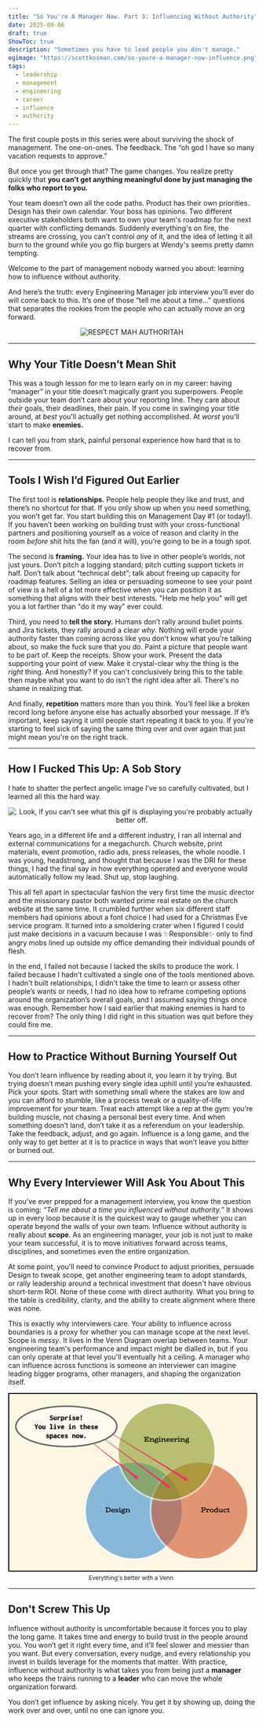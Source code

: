 ```yaml
---
title: "So You're A Manager Now. Part 3: Influencing Without Authority"
date: 2025-09-06
draft: true
ShowToc: true
description: "Sometimes you have to lead people you don't manage."
ogimage: "https://scottkosman.com/so-youre-a-manager-now-influence.png"
tags:
  - leadership
  - management
  - engineering
  - career
  - influence
  - authority
---
```


The first couple posts in this series were about surviving the shock of management. The one-on-ones. The feedback. The “oh god I have so many vacation requests to approve.”

But once you get through that? The game changes. You realize pretty quickly that **you can’t get anything meaningful done by just managing the folks who report to you.**

Your team doesn’t own all the code paths. Product has their own priorities. Design has their own calendar. Your boss has opinions. Two different executive stakeholders both want to own your team's roadmap for the next quarter with conflicting demands. Suddenly everything's on fire, the streams are crossing, you can't control *any* of it, and the idea of letting it all burn to the ground while you go flip burgers at Wendy's seems pretty damn tempting.

Welcome to the part of management nobody warned you about: learning how to influence without authority.

And here’s the truth: every Engineering Manager job interview you’ll ever do will come back to this. It’s one of those “tell me about a time…” questions that separates the rookies from the people who can actually move an org forward.

<center><img src="https://media4.giphy.com/media/v1.Y2lkPTc5MGI3NjExdGdvemgxZXNoczR2emdtZ2NyaXE2ZWkxcmhyaGx1d2xsdXBrbDcwbiZlcD12MV9pbnRlcm5hbF9naWZfYnlfaWQmY3Q9Zw/uQHtUvva9Qljy/giphy.gif" alt="RESPECT MAH AUTHORITAH"></center>

---

## Why Your Title Doesn’t Mean Shit

This was a tough lesson for me to learn early on in my career: having “manager” in your title doesn’t magically grant you superpowers. People outside your team don’t care about your reporting line. They care about _their_ goals, their deadlines, their pain. If you come in swinging your title around, at _best_ you'll actually get nothing accomplished. At _worst_ you'll start to make **enemies.** 

I can tell you from stark, painful personal experience how hard that is to recover from.

---

## Tools I Wish I’d Figured Out Earlier

The first tool is **relationships.** People help people they like and trust, and there’s no shortcut for that. If you only show up when you need something, you won’t get far. You start building this on Management Day #1 (or today!). If you haven’t been working on building trust with your cross-functional partners and positioning yourself as a voice of reason and clarity in the room _before_ shit hits the fan (and it will), you’re going to be in a tough spot.

The second is **framing.** Your idea has to live in other people’s worlds, not just yours. Don’t pitch a logging standard; pitch cutting support tickets in half. Don’t talk about “technical debt”; talk about freeing up capacity for roadmap features. Selling an idea or persuading someone to see your point of view is a hell of a lot more effective when you can position it as something that aligns with their best interests. "Help me help you" will get you a lot farther than "do it my way" ever could.

Third, you need to **tell the story.** Humans don’t rally around bullet points and Jira tickets, they rally around a clear _why_. Nothing will erode your authority faster than coming across like you don't know what you're talking about, so make the fuck sure that you do. Paint a picture that people want to be part of. Keep the receipts. Show your work. Present the data supporting your point of view. Make it crystal-clear why the thing is the _right_ thing. And honestly? If you can't conclusively bring this to the table then maybe what you want to do isn't the right idea after all. There's no shame in realizing that.

And finally, **repetition** matters more than you think. You’ll feel like a broken record long before anyone else has actually absorbed your message. If it’s important, keep saying it until people start repeating it back to you. If you're starting to feel sick of saying the same thing over and over again that just might mean you're on the right track. 

---

## How I Fucked This Up: A Sob Story

I hate to shatter the perfect angelic image I’ve so carefully cultivated, but I learned all this the hard way.

<center><img src="https://media1.giphy.com/media/v1.Y2lkPTc5MGI3NjExZ2JjeGtlOWhjeDc3N24xd2FiYW1kZnpxajFkY2VmYW16OG0xb2MweSZlcD12MV9pbnRlcm5hbF9naWZfYnlfaWQmY3Q9Zw/yRqZr5CsHGQxxPXqFC/giphy.gif" alt="Look, if you can't see what this gif is displaying you're probably actually better off." width="300"></center>


Years ago, in a different life and a different industry, I ran all internal and external communications for a megachurch. Church website, print materials, event promotion, radio ads, press releases, the whole noodle. I was young, headstrong, and thought that because I was the DRI for these things, I had the final say in how everything operated and everyone would automatically follow my lead. Shut up, stop laughing.

This all fell apart in spectacular fashion the very first time the music director and the missionary pastor both wanted prime real estate on the church website at the same time. It crumbled further when six different staff members had opinions about a font choice I had used for a Christmas Eve service program. It turned into a smoldering crater when I figured I could just make decisions in a vacuum because I was ✨Responsible✨ only to find angry mobs lined up outside my office demanding their individual pounds of flesh.

In the end, I failed not because I lacked the skills to produce the work. I failed because I hadn't cultivated a single one of the tools mentioned above. I hadn't built relationships, I didn't take the time to learn or assess other people’s wants or needs, I had no idea how to reframe competing options around the organization’s overall goals, and I assumed saying things once was enough. Remember how I said earlier that making enemies is hard to recover from? The only thing I did right in this situation was quit before they could fire me.

---

## How to Practice Without Burning Yourself Out

You don’t learn influence by reading about it, you learn it by trying. But trying doesn’t mean pushing every single idea uphill until you’re exhausted. Pick your spots. Start with something small where the stakes are low and you can afford to stumble, like a process tweak or a quality-of-life improvement for your team. Treat each attempt like a rep at the gym: you’re building muscle, not chasing a personal best every time. And when something doesn’t land, don’t take it as a referendum on your leadership. Take the feedback, adjust, and go again. Influence is a long game, and the only way to get better at it is to practice in ways that won’t leave you bitter or burned out.

---

## Why Every Interviewer Will Ask You About This

If you’ve ever prepped for a management interview, you know the question is coming: _“Tell me about a time you influenced without authority.”_ It shows up in every loop because it is the quickest way to gauge whether you can operate beyond the walls of your own team. Influence without authority is really about **scope**. As an engineering manager, your job is not just to make your team successful, it is to move initiatives forward across teams, disciplines, and sometimes even the entire organization.

At some point, you'll need to convince Product to adjust priorities, persuade Design to tweak scope, get another engineering team to adopt standards, or rally leadership around a technical investment that doesn't have obvious short-term ROI. None of these come with direct authority. What you bring to the table is credibility, clarity, and the ability to create alignment where there was none.

This is exactly why interviewers care. Your ability to influence across boundaries is a proxy for whether you can manage scope at the next level. Scope is _messy_. It lives in the Venn Diagram overlap between teams. Your engineering team's performance and impact might be dialled in, but if you can only operate at that level you'll eventually hit a ceiling. A manager who can influence across functions is someone an interviewer can imagine leading bigger programs, other managers, and shaping the organization itself.

<center><img src="/influence-venn.png" style="border: 2px black solid" alt="Venn Diagram showing the overlap between Engineering, Product, and Design with the caption 'Surprise! You live in these spaces now.'"></center>
<center><small>Everything's better with a Venn.</small></center>

---

## Don't Screw This Up

Influence without authority is uncomfortable because it forces you to play the long game. It takes time and energy to build trust in the people around you. You won’t get it right every time, and it’ll feel slower and messier than you want. But every conversation, every nudge, and every relationship you invest in builds leverage for the moments that matter. With practice, influence without authority is what takes you from being just a **manager** who keeps the trains running to a **leader** who can move the whole organization forward.

You don’t get influence by asking nicely. You get it by showing up, doing the work over and over, until no one can ignore you.


